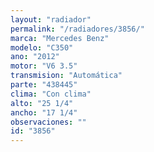 ```yaml
---
layout: "radiador"
permalink: "/radiadores/3856/"
marca: "Mercedes Benz"
modelo: "C350"
ano: "2012"
motor: "V6 3.5"
transmision: "Automática"
parte: "438445"
clima: "Con clima"
alto: "25 1/4"
ancho: "17 1/4"
observaciones: ""
id: "3856"
---
```


